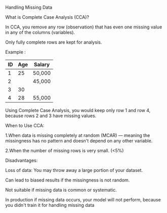 Handling Missing Data

What is Complete Case Analysis (CCA)?

In CCA, you remove any row (observation) that has even one missing value in any of the columns (variables). 

Only fully complete rows are kept for analysis.

Example :

| ID | Age | Salary |
| -- | --- | ------ |
| 1  | 25  | 50,000 |
| 2  |     | 45,000 |
| 3  | 30  |        |
| 4  | 28  | 55,000 |

Using Complete Case Analysis, you would keep only row 1 and row 4, because rows 2 and 3 have missing values.


When to Use CCA:

1.When data is missing completely at random (MCAR) — meaning the missingness has no pattern and doesn't depend on any other variable.

2.When the number of missing rows is very small. (<5%)


Disadvantages:

Loss of data: You may throw away a large portion of your dataset.

Can lead to biased results if the missingness is not random.

Not suitable if missing data is common or systematic.

In production if missing data occurs, your model will not perform, because you didn't train it for handling missing data

